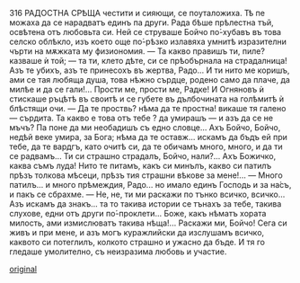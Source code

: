 ﻿316
РАДОСТНА СРѢЩА
честити и сияющи, се поуталожиха. Тѣ пе можаха да се нарадватъ единъ па други. Рада бѣше прѣлестна тъй, освѣтена отъ любовьта си. Ней се струваше Бойчо по́-хубавъ въ това селско облѣкло, изъ което още по́-рѣзко излавяха умнитѣ изразителни чърти на мѫжката му физиономия.
— Та какво правишъ ти, пиле? казваше ѝ той; — та ти, клето дѣте, си се прѣобърнала на страдалница! Азъ те убихъ, азъ те принесохъ въ жертва, Радо... И ти нито ме коришъ, ами се тая любяща душа, това нѣжно сърдце, родено само да плаче, да милѣе и да се гали!... Прости ме, прости ме, Радке! И Огняновъ ѝ стискаше ръцѣтѣ въ своитѣ и се губете въ дълбочината на голѣмитѣ ѝ блѣстящи очи.
— Да те проствь? нѣма да те простна! викаше тя галено — сърдита. Та какво е това отъ тебе ? да умирашъ — и азъ да се не мъчъ? Па поне да ми необадишъ съ едно словце... Ахъ Бойчо, Бойчо, недѣй веке умира, за Бога; нѣма да те оставж... искамъ да бъдъ ей при тебе, да те вардгъ, като очитѣ си, да те обичамъ много, много, и да ти се радвамъ... Ти си страшно страдалъ, Бойчо, нали?... Ахъ Божичко, каква съмъ луда! Нито те питамъ, какъ си минълъ, какво си патилъ прѣзъ толкова мѣсеци, прѣзъ тия страшни вѣкове за мене!...
— Много патилъ... и много прѣмеждия, Радо... но имало единъ Господь и за на́съ, и пакъ се сбрахме.
— Не, не, ти ми раскажи по тънко всичко, всичко... Азъ искамъ да знакъ... та то такива истории се тънахъ за тебе, такива слухове, едни отъ други по́-проклети... Боже, какъ нѣматъ хората милость, ами измислюватъ такива нѣща!... Раскажи ми, Бойчо! Сега си живъ и при мене, и азъ могъ куражлийски да изслушамъ всичко, каквото си потеглилъ, колкото страшно и ужасно да бъде.
И тя го гледаше умолително, съ неизразима любовь и участие.

[original](images/355.jpg)